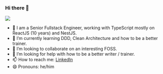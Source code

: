 ### Hi there 👋

[![](https://img.shields.io/github/deployments/maxence-lefebvre/maxence-lefebvre/github-pages?logo=github&label=github-pages)](https://maxence-lefebvre.github.io/maxence-lefebvre/)

<!--
**maxence-lefebvre/maxence-lefebvre** is a ✨ _special_ ✨ repository because its `README.md` (this file) appears on your GitHub profile.

Here are some ideas to get you started:

- 🔭 I’m currently working on ...
- 🌱 I’m currently learning ...
- 👯 I’m looking to collaborate on ...
- 🤔 I’m looking for help with ...
- 💬 Ask me about ...
- 📫 How to reach me: ...
- 😄 Pronouns: ...
- ⚡ Fun fact: ...
-->

- 🔭 I am a Senior Fullstack Engineer, working with TypeScript mostly on ReactJS (10 years) and NestJS.
- 🌱 I’m currently learning DDD, Clean Architecture and how to be a better trainer.
- 👯 I’m looking to collaborate on an interesting FOSS.
- 🤔 I’m looking for help with how to be a better writer / trainer.
- 📫 How to reach me: [LinkedIn](https://www.linkedin.com/in/maxence-lefebvre/)
- 😄 Pronouns: he/him
